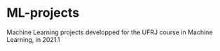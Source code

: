 # ML-projects
Machine Learning projects developped for the UFRJ course in Machine Learning, in 2021.1
